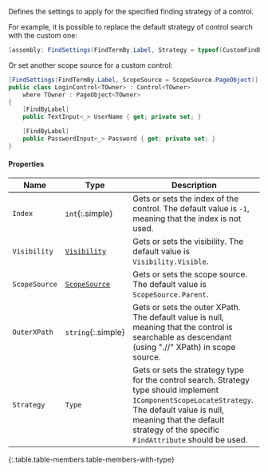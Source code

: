 Defines the settings to apply for the specified finding strategy of a control.

For example, it is possible to replace the default strategy of control search with the custom one:

```cs
[assembly: FindSettings(FindTermBy.Label, Strategy = typeof(CustomFindByLabelStrategy))]
```

Or set another scope source for a custom control:

```cs
[FindSettings(FindTermBy.Label, ScopeSource = ScopeSource.PageObject)]
public class LoginControl<TOwner> : Control<TOwner>
    where TOwner : PageObject<TOwner>
{
    [FindByLabel]
    public TextInput<_> UserName { get; private set; }

    [FindByLabel]
    public PasswordInput<_> Password { get; private set; }
}
```

#### Properties

Name | Type | Description
---- | ---- | -----------
`Index` | `int`{:.simple} | Gets or sets the index of the control. The default value is `-1`, meaning that the index is not used.
`Visibility` | [`Visibility`](#visibility) | Gets or sets the visibility. The default value is `Visibility.Visible`.
`ScopeSource` | [`ScopeSource`](#scopesource) | Gets or sets the scope source. The default value is `ScopeSource.Parent`.
`OuterXPath` | `string`{:.simple} | Gets or sets the outer XPath. The default value is null, meaning that the control is searchable as descendant (using ".//" XPath) in scope source.
`Strategy` | `Type` | Gets or sets the strategy type for the control search. Strategy type should implement `IComponentScopeLocateStrategy`. The default value is null, meaning that the default strategy of the specific `FindAttribute` should be used.
{:.table.table-members.table-members-with-type}